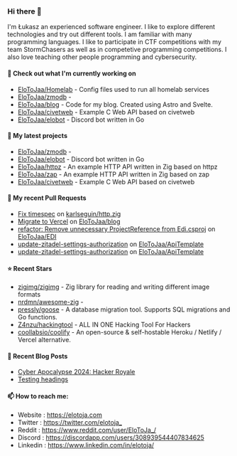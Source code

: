 ### Hi there 👋

I'm Łukasz an experienced software engineer. I like to explore different technologies and try out different tools. I am familiar with many programming languages. I like to participate in CTF competitions with my team StormChasers as well as in competetive programming competitions. I also love teaching other people programming and cybersecurity.

#### 👷 Check out what I'm currently working on

- [EloToJaa/Homelab](https://github.com/EloToJaa/Homelab) - Config files used to run all homelab services
- [EloToJaa/zmodb](https://github.com/EloToJaa/zmodb) - 
- [EloToJaa/blog](https://github.com/EloToJaa/blog) - Code for my blog. Created using Astro and Svelte.
- [EloToJaa/civetweb](https://github.com/EloToJaa/civetweb) - Example C Web API based on civetweb
- [EloToJaa/elobot](https://github.com/EloToJaa/elobot) - Discord bot written in Go

#### 🌱 My latest projects

- [EloToJaa/zmodb](https://github.com/EloToJaa/zmodb) - 
- [EloToJaa/elobot](https://github.com/EloToJaa/elobot) - Discord bot written in Go
- [EloToJaa/httpz](https://github.com/EloToJaa/httpz) - An example HTTP API written in Zig based on httpz
- [EloToJaa/zap](https://github.com/EloToJaa/zap) - An example HTTP API written in Zig based on zap
- [EloToJaa/civetweb](https://github.com/EloToJaa/civetweb) - Example C Web API based on civetweb

#### 🔨 My recent Pull Requests

- [Fix timespec](https://github.com/karlseguin/http.zig/pull/63) on [karlseguin/http.zig](https://github.com/karlseguin/http.zig)
- [Migrate to Vercel](https://github.com/EloToJaa/blog/pull/167) on [EloToJaa/blog](https://github.com/EloToJaa/blog)
- [refactor: Remove unnecessary ProjectReference from Edi.csproj](https://github.com/EloToJaa/EDI/pull/8) on [EloToJaa/EDI](https://github.com/EloToJaa/EDI)
- [update-zitadel-settings-authorization](https://github.com/EloToJaa/ApiTemplate/pull/17) on [EloToJaa/ApiTemplate](https://github.com/EloToJaa/ApiTemplate)
- [update-zitadel-settings-authorization](https://github.com/EloToJaa/ApiTemplate/pull/16) on [EloToJaa/ApiTemplate](https://github.com/EloToJaa/ApiTemplate)

#### ⭐ Recent Stars

- [zigimg/zigimg](https://github.com/zigimg/zigimg) - Zig library for reading and writing different image formats
- [nrdmn/awesome-zig](https://github.com/nrdmn/awesome-zig) - 
- [pressly/goose](https://github.com/pressly/goose) - A database migration tool. Supports SQL migrations and Go functions. 
- [Z4nzu/hackingtool](https://github.com/Z4nzu/hackingtool) - ALL IN ONE Hacking Tool For Hackers
- [coollabsio/coolify](https://github.com/coollabsio/coolify) - An open-source &amp; self-hostable Heroku / Netlify / Vercel alternative.

#### 📰 Recent Blog Posts

- [Cyber Apocalypse 2024: Hacker Royale](https://elotoja.com/blog/cyber-apocalypse/)
- [Testing headings](https://elotoja.com/blog/headings/)

#### 📫 How to reach me:
  - Website   : <https://elotoja.com>
  - Twitter   : <https://twitter.com/elotoja_>
  - Reddit    : <https://www.reddit.com/user/EloToJa_/>
  - Discord   : <https://discordapp.com/users/308939544407834625>
  - Linkedin  : <https://www.linkedin.com/in/elotoja/>
